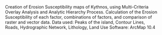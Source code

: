 Creation of Erosion Susceptibility maps of Kythnos, using Multi-Criteria Overlay Analysis and Analytic Hierarchy Process.
Calculation of the Erosion Susceptibility of each factor, combinations of factors, and comparison of raster and vector data.
Data used: Peaks of the island, Contour Lines, Roads, Hydrographic Network, Lithology, Land Use
Software: ArcMap 10.4
